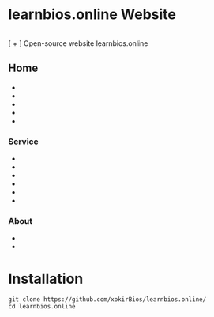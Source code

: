 

# learnbios.online Website
![]()

[ + ] Open-source website learnbios.online


## Home

   * 
   * 
   * 
   * 
   * 

### Service

   * 
   * 
   * 
   * 
   * 
   * 



### About

 * 
 * 



# Installation


```
git clone https://github.com/xokirBios/learnbios.online/
cd learnbios.online
```






